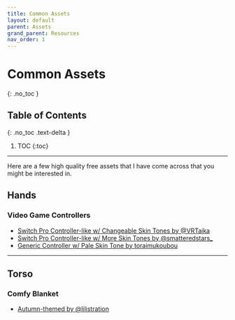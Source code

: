 ```yaml
---
title: Common Assets
layout: default
parent: Assets
grand_parent: Resources
nav_order: 1
---
```


# Common Assets
{: .no_toc }

## Table of Contents
{: .no_toc .text-delta }

1. TOC
{:toc}

-----

Here are a few high quality free assets that I have come across that you might be interested in.

## Hands

### Video Game Controllers
* [Switch Pro Controller-like w/ Changeable Skin Tones by @VRTaika](https://twitter.com/VRTaika/status/1688990894525931520)
* [Switch Pro Controller-like w/ More Skin Tones by @smatteredstars_](https://twitter.com/smatteredstars_/status/1431471032418795522)
* [Generic Controller w/ Pale Skin Tone by toraimukoubou](https://booth.pm/en/items/3570763)

-----

## Torso

### Comfy Blanket
* [Autumn-themed by @lilistration](https://twitter.com/lilistration/status/1445140420221018112)